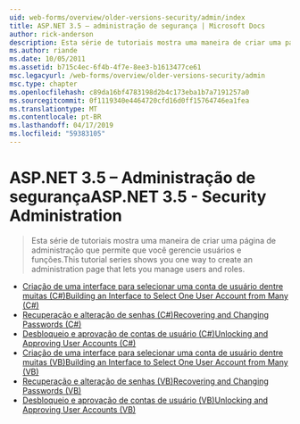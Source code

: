 ```yaml
---
uid: web-forms/overview/older-versions-security/admin/index
title: ASP.NET 3.5 – administração de segurança | Microsoft Docs
author: rick-anderson
description: Esta série de tutoriais mostra uma maneira de criar uma página de administração que permite que você gerencie usuários e funções.
ms.author: riande
ms.date: 10/05/2011
ms.assetid: b715c4ec-6f4b-4f7e-8ee3-b1613477ce61
msc.legacyurl: /web-forms/overview/older-versions-security/admin
msc.type: chapter
ms.openlocfilehash: c89da16bf4783198d2b4c173eba1b7a7191257a0
ms.sourcegitcommit: 0f1119340e4464720cfd16d0ff15764746ea1fea
ms.translationtype: MT
ms.contentlocale: pt-BR
ms.lasthandoff: 04/17/2019
ms.locfileid: "59383105"
---
```

# <a name="aspnet-35---security-administration"></a><span data-ttu-id="fb6e5-103">ASP.NET 3.5 – Administração de segurança</span><span class="sxs-lookup"><span data-stu-id="fb6e5-103">ASP.NET 3.5 - Security Administration</span></span>

> <span data-ttu-id="fb6e5-104">Esta série de tutoriais mostra uma maneira de criar uma página de administração que permite que você gerencie usuários e funções.</span><span class="sxs-lookup"><span data-stu-id="fb6e5-104">This tutorial series shows you one way to create an administration page that lets you manage users and roles.</span></span>


- [<span data-ttu-id="fb6e5-105">Criação de uma interface para selecionar uma conta de usuário dentre muitas (C#)</span><span class="sxs-lookup"><span data-stu-id="fb6e5-105">Building an Interface to Select One User Account from Many (C#)</span></span>](building-an-interface-to-select-one-user-account-from-many-cs.md)
- [<span data-ttu-id="fb6e5-106">Recuperação e alteração de senhas (C#)</span><span class="sxs-lookup"><span data-stu-id="fb6e5-106">Recovering and Changing Passwords (C#)</span></span>](recovering-and-changing-passwords-cs.md)
- [<span data-ttu-id="fb6e5-107">Desbloqueio e aprovação de contas de usuário (C#)</span><span class="sxs-lookup"><span data-stu-id="fb6e5-107">Unlocking and Approving User Accounts (C#)</span></span>](unlocking-and-approving-user-accounts-cs.md)
- [<span data-ttu-id="fb6e5-108">Criação de uma interface para selecionar uma conta de usuário dentre muitas (VB)</span><span class="sxs-lookup"><span data-stu-id="fb6e5-108">Building an Interface to Select One User Account from Many (VB)</span></span>](building-an-interface-to-select-one-user-account-from-many-vb.md)
- [<span data-ttu-id="fb6e5-109">Recuperação e alteração de senhas (VB)</span><span class="sxs-lookup"><span data-stu-id="fb6e5-109">Recovering and Changing Passwords (VB)</span></span>](recovering-and-changing-passwords-vb.md)
- [<span data-ttu-id="fb6e5-110">Desbloqueio e aprovação de contas de usuário (VB)</span><span class="sxs-lookup"><span data-stu-id="fb6e5-110">Unlocking and Approving User Accounts (VB)</span></span>](unlocking-and-approving-user-accounts-vb.md)
